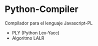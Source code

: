 # Python-Compiler
Compilador para el lenguaje Javascript-PL 

* PLY (Python Lex-Yacc)
* Algoritmo LALR

